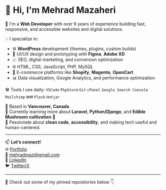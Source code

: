 # 👋 Hi, I'm Mehrad Mazaheri

🚀 I'm a **Web Developer** with over 6 years of experience building fast, responsive, and accessible websites and digital solutions.

💡 I specialize in:
- ⚙️ **WordPress** development (themes, plugins, custom builds)
- 🎨 UI/UX design and prototyping with **Figma**, **Adobe XD**
- 📈 SEO, digital marketing, and conversion optimization
- 🌐 HTML, CSS, JavaScript, PHP, MySQL
- 🛒 E-commerce platforms like **Shopify**, **Magento**, **OpenCart**
- 📊 Data visualization, Google Analytics, and performance optimization

🛠 Tools I use daily:
`VSCode` `PhpStorm` `Git` `cPanel` `Google Search Console` `Mailchimp` `WHM` `Plesk` `Hotjar`

📍 Based in **Vancouver, Canada**  
🌱 Currently learning more about **Laravel**, **Python/Django**, and **Edible Mushroom cultivation** 🍄  
🧠 Passionate about **clean code**, **accessibility**, and making tech useful and human-centered.

---

📫 **Let’s connect!**  
🌐 [Portfolio](https://mazaheri.ca)  
📧 mehradmazi@gmail.com  
🔗 [LinkedIn](https://www.linkedin.com/in/mehrad-mazaheri/)  
🐦 [Twitter/X](https://x.com/mehradmazi)

---

🧰 Check out some of my pinned repositories below 👇
